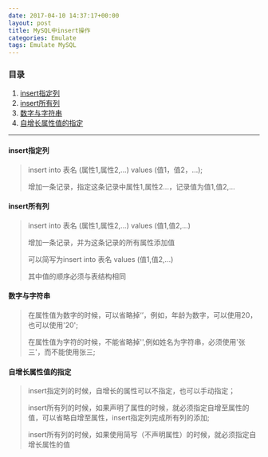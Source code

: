 ```yaml
---
date: 2017-04-10 14:37:17+00:00
layout: post
title: MySQL中insert操作
categories: Emulate
tags: Emulate MySQL
---
```


### 目录

1. [insert指定列](#item1)
2. [insert所有列](#item2)
3. [数字与字符串](#item3)
4. [自增长属性值的指定](#item4)

---
#### <span id="item1">insert指定列</span>
> insert into 表名 (属性1,属性2,...) values (值1，值2，...); 
> 
> 增加一条记录，指定这条记录中属性1,属性2...，记录值为值1,值2,...

#### <span id="item2">insert所有列</span>
> insert into 表名 (属性1,属性2,...) values (值1,值2,...)
> 
> 增加一条记录，并为这条记录的所有属性添加值
> 
> 可以简写为insert into 表名 values (值1,值2,...)
> 
> 其中值的顺序必须与表结构相同

#### <span id="item３">数字与字符串</span>
> 在属性值为数字的时候，可以省略掉‘’，例如，年龄为数字，可以使用20，也可以使用'20';
> 
> 在属性值为字符的时候，不能省略掉'',例如姓名为字符串，必须使用'张三'，而不能使用张三;

#### <span id="item4">自增长属性值的指定</span>
> insert指定列的时候，自增长的属性可以不指定，也可以手动指定；
> 
> insert所有列的时候，如果声明了属性的时候，就必须指定自增至属性的值，可以省略自增至属性，insert指定列完成所有列的添加;
> 
> insert所有列的时候，如果使用简写（不声明属性）的时候，就必须指定自增长属性的值